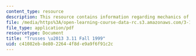 ```yaml
---
content_type: resource
description: This resource contains information regarding mechanics of materials.
file: /media/https%3A/open-learning-course-data-rc.s3.amazonaws.com/3-11-mechanics-of-materials-fall-1999/c41082eb8e8022644f8de9a9f6f91c2c_MIT3_11F99_truss.pdf
file_type: application/pdf
resourcetype: Document
title: "Trusses \u2013 3.11 Fall 1999"
uid: c41082eb-8e80-2264-4f8d-e9a9f6f91c2c
---
```


